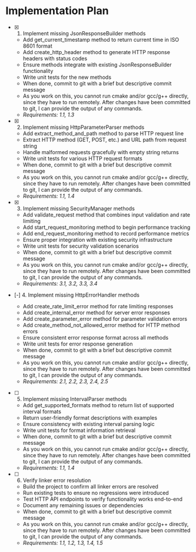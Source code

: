# Implementation Plan

- [x] 1. Implement missing JsonResponseBuilder methods














  - Add get_current_timestamp method to return current time in ISO 8601 format
  - Add create_http_header method to generate HTTP response headers with status codes
  - Ensure methods integrate with existing JsonResponseBuilder functionality
  - Write unit tests for the new methods
  - When done, commit to git with a brief but descriptive commit message
  - As you work on this, you cannot run cmake and/or gcc/g++ directly, since they have to run remotely. After changes have been committed to git, I can provide the output of any commands.
  - _Requirements: 1.1, 1.3_

- [x] 2. Implement missing HttpParameterParser methods





  - Add extract_method_and_path method to parse HTTP request line
  - Extract HTTP method (GET, POST, etc.) and URL path from request string
  - Handle malformed requests gracefully with empty string returns
  - Write unit tests for various HTTP request formats
  - When done, commit to git with a brief but descriptive commit message
  - As you work on this, you cannot run cmake and/or gcc/g++ directly, since they have to run remotely. After changes have been committed to git, I can provide the output of any commands.
  - _Requirements: 1.1, 1.4_

- [x] 3. Implement missing SecurityManager methods





  - Add validate_request method that combines input validation and rate limiting
  - Add start_request_monitoring method to begin performance tracking
  - Add end_request_monitoring method to record performance metrics
  - Ensure proper integration with existing security infrastructure
  - Write unit tests for security validation scenarios
  - When done, commit to git with a brief but descriptive commit message
  - As you work on this, you cannot run cmake and/or gcc/g++ directly, since they have to run remotely. After changes have been committed to git, I can provide the output of any commands.
  - _Requirements: 3.1, 3.2, 3.3, 3.4_

- [-] 4. Implement missing HttpErrorHandler methods



  - Add create_rate_limit_error method for rate limiting responses
  - Add create_internal_error method for server error responses
  - Add create_parameter_error method for parameter validation errors
  - Add create_method_not_allowed_error method for HTTP method errors
  - Ensure consistent error response format across all methods
  - Write unit tests for error response generation
  - When done, commit to git with a brief but descriptive commit message
  - As you work on this, you cannot run cmake and/or gcc/g++ directly, since they have to run remotely. After changes have been committed to git, I can provide the output of any commands.
  - _Requirements: 2.1, 2.2, 2.3, 2.4, 2.5_

- [ ] 5. Implement missing IntervalParser methods
  - Add get_supported_formats method to return list of supported interval formats
  - Return user-friendly format descriptions with examples
  - Ensure consistency with existing interval parsing logic
  - Write unit tests for format information retrieval
  - When done, commit to git with a brief but descriptive commit message
  - As you work on this, you cannot run cmake and/or gcc/g++ directly, since they have to run remotely. After changes have been committed to git, I can provide the output of any commands.
  - _Requirements: 1.1, 1.4_

- [ ] 6. Verify linker error resolution
  - Build the project to confirm all linker errors are resolved
  - Run existing tests to ensure no regressions were introduced
  - Test HTTP API endpoints to verify functionality works end-to-end
  - Document any remaining issues or dependencies
  - When done, commit to git with a brief but descriptive commit message
  - As you work on this, you cannot run cmake and/or gcc/g++ directly, since they have to run remotely. After changes have been committed to git, I can provide the output of any commands.
  - _Requirements: 1.1, 1.2, 1.3, 1.4, 1.5_